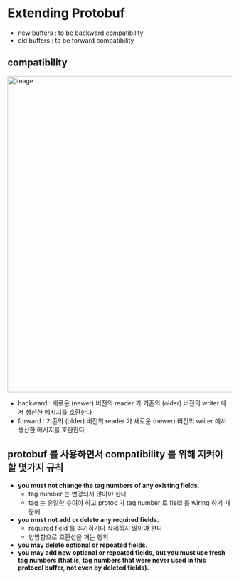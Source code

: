 # Extending Protobuf 

- new buffers : to be backward compatibility
- old buffers : to be forward compatibility


## compatibility

<img width="711" alt="image" src="https://github.com/my-research/protobuf/assets/48385288/50dec35d-6599-49d5-aebd-621f72c1d200">

- backward : 새로운 (newer) 버전의 reader 가 기존의 (older) 버전의 writer 에서 생산한 메시지를 호환한다
- forward : 기존의 (older) 버전의 reader 가 새로운 (newer) 버전의 writer 에서 생산한 메시지를 호환한다

## protobuf 를 사용하면서 compatibility 룰 위해 지켜야할 몇가지 규칙

- **you must not change the tag numbers of any existing fields.**
  - tag number 는 변경되지 않아야 한다
  - tag 는 유일한 수여야 하고 protoc 가 tag number 로 field 를 wiring 하기 때문에
- **you must not add or delete any required fields.**
  - required field 를 추가하거나 삭제하지 않아야 한다
  - 양방향으로 호환성을 깨는 행위
- **you may delete optional or repeated fields.**
- **you may add new optional or repeated fields, but you must use fresh tag numbers (that is, tag numbers that were never used in this protocol buffer, not even by deleted fields).**
